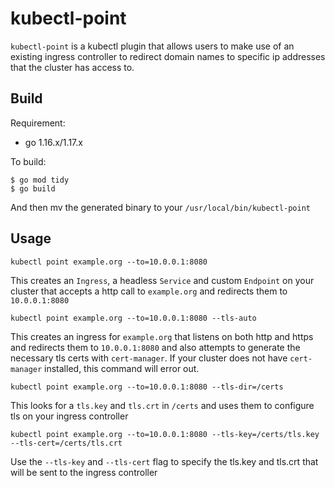 # kubectl-point

`kubectl-point` is a kubectl plugin that allows users to make use of an existing ingress controller to redirect domain names to specific ip addresses that the cluster has access to.

## Build

Requirement:
- go 1.16.x/1.17.x

To build:

```
$ go mod tidy
$ go build
```

And then mv the generated binary to your `/usr/local/bin/kubectl-point`

## Usage

`kubectl point example.org --to=10.0.0.1:8080`

This creates an `Ingress`, a headless `Service` and custom `Endpoint` on your cluster that accepts a http call to `example.org` and redirects them to `10.0.0.1:8080`

`kubectl point example.org --to=10.0.0.1:8080 --tls-auto`

This creates an ingress for `example.org` that listens on both http and https and redirects them to `10.0.0.1:8080` and also attempts to generate the necessary tls certs with `cert-manager`. If your cluster does not have `cert-manager` installed, this command will error out.

`kubectl point example.org --to=10.0.0.1:8080 --tls-dir=/certs`

This looks for a `tls.key` and `tls.crt` in `/certs` and uses them to configure tls on your ingress controller

`kubectl point example.org --to=10.0.0.1:8080 --tls-key=/certs/tls.key --tls-cert=/certs/tls.crt`

Use the `--tls-key` and `--tls-cert` flag to specify the tls.key and tls.crt that will be sent to the ingress controller

